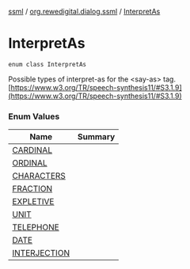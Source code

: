 [ssml](../../index.md) / [org.rewedigital.dialog.ssml](../index.md) / [InterpretAs](./index.md)

# InterpretAs

`enum class InterpretAs`

Possible types of interpret-as for the &lt;say-as&gt; tag. [https://www.w3.org/TR/speech-synthesis11/#S3.1.9](https://www.w3.org/TR/speech-synthesis11/#S3.1.9)

### Enum Values

| Name | Summary |
|---|---|
| [CARDINAL](-c-a-r-d-i-n-a-l.md) |  |
| [ORDINAL](-o-r-d-i-n-a-l.md) |  |
| [CHARACTERS](-c-h-a-r-a-c-t-e-r-s.md) |  |
| [FRACTION](-f-r-a-c-t-i-o-n.md) |  |
| [EXPLETIVE](-e-x-p-l-e-t-i-v-e.md) |  |
| [UNIT](-u-n-i-t.md) |  |
| [TELEPHONE](-t-e-l-e-p-h-o-n-e.md) |  |
| [DATE](-d-a-t-e.md) |  |
| [INTERJECTION](-i-n-t-e-r-j-e-c-t-i-o-n.md) |  |
